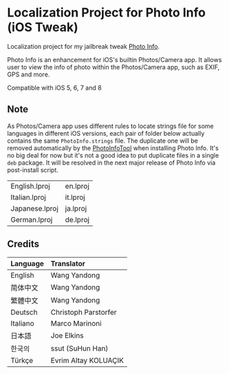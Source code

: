 # Localization Project for Photo Info (iOS Tweak) 

Localization project for my jailbreak tweak [Photo Info](http://cydia.saurik.com/package/org.thebigboss.photoinfo/).

Photo Info is an enhancement for iOS's builtin Photos/Camera app. It allows user to view the info of photo within the Photos/Camera app, such as EXIF, GPS and more. 

Compatible with iOS 5, 6, 7 and 8

## Note

As Photos/Camera app uses different rules to locate strings file for some languages in different iOS versions, each pair of folder below actually contains the same ```PhotoInfo.strings``` file. The duplicate one will be removed automatically by the [PhotoInfoTool](https://github.com/wangyandong-ningxia/photoinfo-localization/blob/master/Tool/PhotoInfoTool.m) when installing Photo Info. It's no big deal for now but it's not a good idea to put duplicate files in a single ```deb``` package. It will be resolved in the next major release of Photo Info via post-install script.

 <table>
  <tr>
    <td>English.lproj</td>
    <td>en.lproj</td>
  </tr>
  <tr>
    <td>Italian.lproj</td>
    <td>it.lproj</td>
  </tr>
  <tr>
    <td>Japanese.lproj</td>
    <td>ja.lproj</td>
  </tr>
  <tr>
    <td>German.lproj</td>
    <td>de.lproj</td>
  </tr>
</table>    



## Credits

| Language | Translator  | 
| ---------|:-------------| 
| English | Wang Yandong | 
| 简体中文 | Wang Yandong |  
| 繁體中文 | Wang Yandong | 
| Deutsch | Christoph Parstorfer | 
| Italiano | Marco Marinoni | 
| 日本語 | Joe Elkins | 
| 한국의 | ssut (SuHun Han) | 
| Türkçe | Evrim Altay KOLUAÇIK | 
